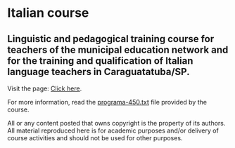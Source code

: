 # Italian course

## Linguistic and pedagogical training course for teachers of the municipal education network and for the training and qualification of Italian language teachers in Caraguatatuba/SP.

Visit the page: [Click here](https://dognew.github.io/corso-di-italiano/).

For more information, read the [programa-450.txt](docs/programa-450.txt) file provided by the course.


All or any content posted that owns copyright is the property of its authors. All material reproduced here is for academic purposes and/or delivery of course activities and should not be used for other purposes.
